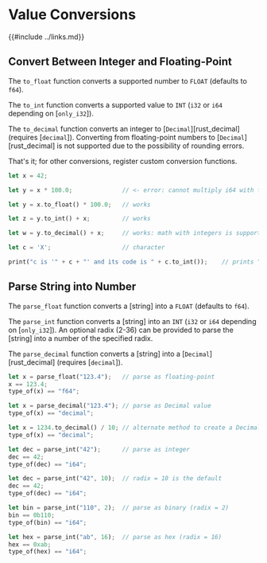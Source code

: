 Value Conversions
=================

{{#include ../links.md}}


Convert Between Integer and Floating-Point
-----------------------------------------

The `to_float` function converts a supported number to `FLOAT` (defaults to `f64`).

The `to_int` function converts a supported value to `INT` (`i32` or `i64` depending on [`only_i32`]).

The `to_decimal` function converts an integer to [`Decimal`][rust_decimal] (requires [`decimal`]).
Converting from floating-point numbers to [`Decimal`][rust_decimal] is not supported due to the
possibility of rounding errors.

That's it; for other conversions, register custom conversion functions.

```rust
let x = 42;

let y = x * 100.0;              // <- error: cannot multiply i64 with f64

let y = x.to_float() * 100.0;   // works

let z = y.to_int() + x;         // works

let w = y.to_decimal() + x;     // works: math with integers is supported for Decimal values

let c = 'X';                    // character

print("c is '" + c + "' and its code is " + c.to_int());    // prints "c is 'X' and its code is 88"
```


Parse String into Number
------------------------

The `parse_float` function converts a [string] into a `FLOAT` (defaults to `f64`).

The `parse_int` function converts a [string] into an `INT` (`i32` or `i64` depending on [`only_i32`]).
An optional radix (2-36) can be provided to parse the [string] into a number of the specified radix.

The `parse_decimal` function converts a [string] into a [`Decimal`][rust_decimal] (requires [`decimal`]).

```rust
let x = parse_float("123.4");   // parse as floating-point
x == 123.4;
type_of(x) == "f64";

let x = parse_decimal("123.4"); // parse as Decimal value
type_of(x) == "decimal";

let x = 1234.to_decimal() / 10; // alternate method to create a Decimal value
type_of(x) == "decimal";

let dec = parse_int("42");      // parse as integer
dec == 42;
type_of(dec) == "i64";

let dec = parse_int("42", 10);  // radix = 10 is the default
dec == 42;
type_of(dec) == "i64";

let bin = parse_int("110", 2);  // parse as binary (radix = 2)
bin == 0b110;
type_of(bin) == "i64";

let hex = parse_int("ab", 16);  // parse as hex (radix = 16)
hex == 0xab;
type_of(hex) == "i64";
```

